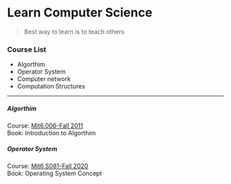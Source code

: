 # Learn Computer Science 
> Best way to learn is to teach others 
### Course List 
- Algorthim
- Operator System
- Computer network
- Computation Structures
---  
##### Algorthim
Course: [Mit6.006-Fall 2011](https://ocw.mit.edu/courses/electrical-engineering-and-computer-science/6-006-introduction-to-algorithms-fall-2011/)  
Book: Introduction to Algorthim 

##### Operator System
Course: [Mit6.S081-Fall 2020](https://pdos.csail.mit.edu/6.S081/2020/schedule.html)  
Book: Operating System Concept

